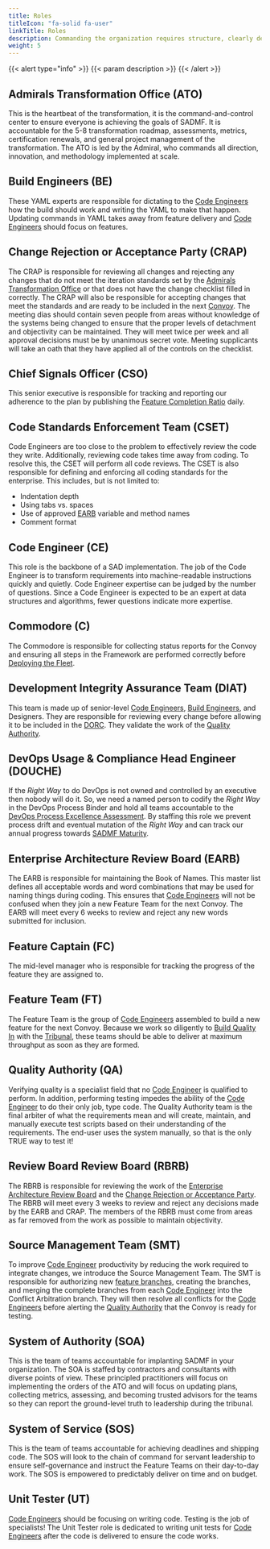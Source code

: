 ```yaml
---
title: Roles
titleIcon: "fa-solid fa-user"
linkTitle: Roles
description: Commanding the organization requires structure, clearly defined roles, and strict separation of duties! 
weight: 5
---
```


{{< alert type="info" >}}
{{< param description >}}
{{< /alert >}}

## Admirals Transformation Office (ATO)

This is the heartbeat of the transformation, it is the command-and-control center to ensure everyone is achieving the
goals of SADMF. It is accountable for the 5-8 transformation roadmap, assessments, metrics, certification renewals, and
general project management of the transformation. The ATO is led by the Admiral, who commands all direction, innovation,
and methodology implemented at scale.

## Build Engineers (BE)

These YAML experts are responsible for dictating to the [Code Engineers](#code-engineer-ce) how the build should work
and writing the YAML to make that happen. Updating commands in YAML takes away from feature delivery and [Code
Engineers](#code-engineer-ce) should focus on features.

## Change Rejection or Acceptance Party (CRAP)

The CRAP is responsible for reviewing all changes and rejecting any changes that do not meet the iteration standards set
by the [Admirals Transformation Office](#admirals-transformation-office-ato) or that does not have the change checklist filled in
correctly. The CRAP will also be responsible for
accepting changes that meet the standards and are ready to be included in the next [Convoy](/release-convoy/). The
meeting dias should contain seven people from areas without knowledge of the systems being changed to ensure
that the proper levels of detachment and objectivity can be maintained. They will meet twice per week and all approval decisions
must be by unanimous secret vote. Meeting supplicants will take an oath that
they have applied all of the controls on the checklist.

## Chief Signals Officer (CSO)

This senior executive is responsible for tracking and reporting our adherence to the plan by publishing the [Feature
Completion Ratio](/metrics/#feature-completion-ratio) daily.

## Code Standards Enforcement Team (CSET)

Code Engineers are too close to the problem to effectively review the code they write. Additionally, reviewing code
takes time away from coding. To resolve this, the CSET will perform all code reviews. The CSET is also responsible for
defining and enforcing all coding standards for the enterprise. This includes, but is not limited to:

* Indentation depth
* Using tabs vs. spaces
* Use of approved [EARB](#enterprise-architecture-review-board-earb) variable and method names
* Comment format
  
## Code Engineer (CE)

This role is the backbone of a SAD implementation. The job of the Code Engineer is to transform requirements into machine-readable instructions quickly and quietly. Code Engineer expertise can be judged by the number of questions.
Since a Code Engineer is expected to be an expert at data structures and algorithms, fewer questions indicate more
expertise.

## Commodore (C)

The Commodore is responsible for collecting status reports for the Convoy and ensuring all steps in the Framework are
performed correctly before [Deploying the Fleet](/release-convoy/deploy/).

## Development Integrity Assurance Team (DIAT)

This team is made up of senior-level [Code Engineers](#code-engineer-ce), [Build Engineers](#build-engineers-be), and
Designers. They are responsible for reviewing every change before allowing it to be included in the
[DORC](/release-convoy/). They validate the work of the [Quality Authority](#quality-authority-qa).

## DevOps Usage & Compliance Head Engineer (DOUCHE)

If the *Right Way* to do DevOps is not owned and controlled by an executive then nobody will do it. So, we need a named
person to codify the *Right Way* in the DevOps Process Binder and hold all teams accountable to the [DevOps Process
Excellence Assessment](/practices/#devops-process-excellence-assessment). By staffing this role we prevent process drift
and eventual mutation of the *Right Way* and can track our annual progress towards [SADMF
Maturity](/metrics/#sadmf-maturity-score).

## Enterprise Architecture Review Board (EARB)

The EARB is responsible for maintaining the Book of Names. This master list defines all acceptable words and word
combinations that may be used for naming things during coding. This ensures that [Code
Engineers](/roles/#code-engineer-ce) will not be confused when they join a new Feature Team for the next Convoy. The
EARB will meet every 6 weeks to review and reject any new words submitted for inclusion.

## Feature Captain (FC)

The mid-level manager who is responsible for tracking the progress of the feature they are assigned to.

## Feature Team (FT)

The Feature Team is the group of [Code Engineers](/roles/#code-engineer-ce) assembled to build a new feature for the
next Convoy. Because we work so diligently to [Build Quality In](/principles/#build-quality-in) with the
[Tribunal](/release-convoy/#tribunal), these teams should be able to deliver at maximum throughput as soon as they are
formed.

## Quality Authority (QA)

Verifying quality is a specialist field that no [Code Engineer](#code-engineer-ce) is qualified to perform. In addition,
performing testing impedes the ability of the [Code Engineer](#code-engineer-ce) to do their only job, type code. The
Quality Authority team is the final arbiter of what the requirements mean and will create, maintain, and manually
execute test scripts based on their understanding of the requirements. The end-user uses the system manually, so that is
the only TRUE way to test it!

## Review Board Review Board (RBRB)

The RBRB is responsible for reviewing the work of the [Enterprise Architecture Review
Board](#enterprise-architecture-review-board-earb) and the [Change Rejection or Acceptance
Party](#change-rejection-or-acceptance-party-crap). The RBRB will meet every 3 weeks to review and reject any decisions
made by the EARB and CRAP. The members of the
RBRB must come from areas as far removed from the work as possible to maintain objectivity.

## Source Management Team (SMT)

To improve [Code Engineer](#code-engineer-ce) productivity by reducing the work required to integrate changes, we
introduce the Source Management Team. The SMT is responsible for authorizing new [feature
branches](/practices/#fractal-based-development), creating the branches, and merging the complete branches from each
[Code Engineer](#code-engineer-ce) into the Conflict Arbitration branch. They will then resolve all conflicts for the
[Code Engineers](/roles/#code-engineer-ce) before alerting the [Quality Authority](#quality-authority-qa) that the
Convoy is ready for testing.

## System of Authority (SOA)

This is the team of teams accountable for implanting SADMF in your organization. The SOA is staffed by contractors and
consultants with diverse points of view. These principled practitioners will focus on implementing the orders of the ATO
and will focus on updating plans, collecting metrics, assessing, and becoming trusted advisors for the teams so they can
report the ground-level truth to leadership during the tribunal.

## System of Service (SOS)

This is the team of teams accountable for achieving deadlines and shipping code. The SOS will look to the chain of
command for servant leadership to ensure self-governance and instruct the Feature Teams on their day-to-day work. The
SOS is empowered to predictably deliver on time and on budget.

## Unit Tester (UT)

[Code Engineers](#code-engineer-ce) should be focusing on writing code. Testing is the job of specialists! The Unit
Tester role is dedicated to writing unit tests for [Code Engineers](#code-engineer-ce) after the code is delivered to
ensure the code works.
